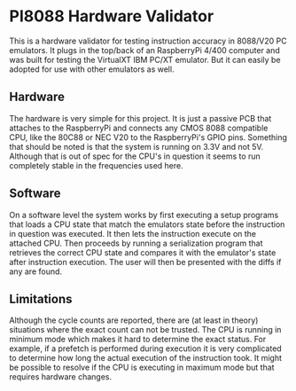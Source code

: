 # PI8088 Hardware Validator

This is a hardware validator for testing instruction accuracy in 8088/V20 PC emulators. It plugs in the top/back of an RaspberryPi 4/400 computer and was built for testing the VirtualXT IBM PC/XT emulator. But it can easily be adopted for use with other emulators as well.

## Hardware
The hardware is very simple for this project. It is just a passive PCB that attaches to the RaspberryPi and connects any CMOS 8088 compatible CPU, like the 80C88 or NEC V20 to the RaspberryPi's GPIO pins. Something that should be noted is that the system is running on 3.3V and not 5V. Although that is out of spec for the CPU's in question it seems to run completely stable in the frequencies used here. 

## Software
On a software level the system works by first executing a setup programs that loads a CPU state that match the emulators state before the instruction in question was executed. It then lets the instruction execute on the attached CPU. Then proceeds by running a serialization program that retrieves the correct CPU state and compares it with the emulator's state after instruction execution. The user will then be presented with the diffs if any are found.

## Limitations
Although the cycle counts are reported, there are (at least in theory) situations where the exact count can not be trusted. The CPU is running in minimum mode which makes it hard to determine the exact status. For example, if a prefetch is performed during execution it is very complicated to determine how long the actual execution of the instruction took. It might be possible to resolve if the CPU is executing in maximum mode but that requires hardware changes.